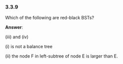 ### 3.3.9

Which of the following are red-black BSTs?

**Answer**:

(iii) and (iv)

(i) is not a balance tree

(ii) the node F in left-subtree of node E is larger than E.
